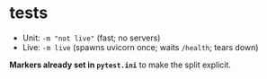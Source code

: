 # tests
- Unit: `-m "not live"` (fast; no servers)
- Live: `-m live` (spawns uvicorn once; waits `/health`; tears down)

**Markers already set in `pytest.ini`** to make the split explicit.